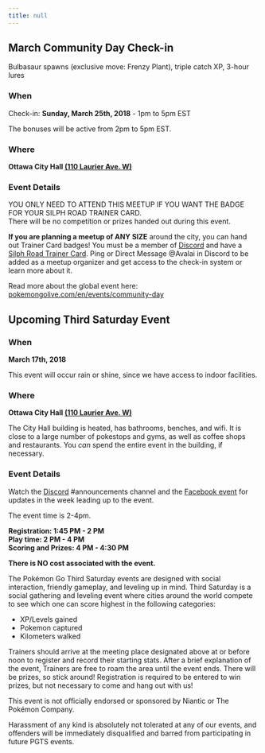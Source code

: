 ```yaml
---
title: null
---
```


## March Community Day Check-in

Bulbasaur spawns (exclusive move: Frenzy Plant), triple catch XP, 3-hour lures

### When

Check-in: **Sunday, March 25th, 2018** - 1pm to 5pm EST

The bonuses will be active from 2pm to 5pm EST.

### Where

**Ottawa City Hall [(110 Laurier Ave. W)](https://goo.gl/maps/pMF6dCnxgwo)**

### Event Details

<div class="highlight">
YOU ONLY NEED TO ATTEND THIS MEETUP IF YOU WANT THE BADGE FOR YOUR SILPH ROAD TRAINER CARD.
<br>
There will be no competition or prizes handed out during this event.
</div>

**If you are planning a meetup of ANY SIZE** around the city, you can hand out Trainer Card badges! You must be a member of [Discord](http://www.discord.me/pokeottawa) and have a [Silph Road Trainer Card](https://thesilphroad.com/card). Ping or Direct Message @Avalai in Discord to be added as a meetup organizer and get access to the check-in system or learn more about it.

Read more about the global event here: [pokemongolive.com/en/events/community-day](https://pokemongolive.com/en/events/community-day/americas/)

## Upcoming Third Saturday Event


### When

**March 17th, 2018**

This event will occur rain or shine, since we have access to indoor facilities.

### Where

**Ottawa City Hall [(110 Laurier Ave. W)](https://goo.gl/maps/8wgPXJ4Wkf32)**

The City Hall building is heated, has bathrooms, benches, and wifi. It is close to a large number of pokestops and gyms, as well as coffee shops and restaurants. You _can_ spend the entire event in the building, if necessary.

### Event Details

Watch the [Discord](http://discord.me/pokeottawa) #announcements channel and the [Facebook event](https://www.facebook.com/pokeottawa/events/) for updates in the week leading up to the event.

<div class="highlight">The event time is 2-4pm.</div>

**Registration: 1:45 PM - 2 PM  
Play time: 2 PM - 4 PM  
Scoring and Prizes: 4 PM - 4:30 PM**

**There is NO cost associated with the event.**

The Pokémon Go Third Saturday events are designed with social interaction, friendly gameplay, and leveling up in mind. Third Saturday is a social gathering and leveling event where cities around the world compete to see which one can score highest in the following categories:

* XP/Levels gained
* Pokemon captured
* Kilometers walked

Trainers should arrive at the meeting place designated above at or before noon to register and record their starting stats. After a brief explanation of the event, Trainers are free to roam the area until the event ends. There will be prizes, so stick around! Registration is required to be entered to win prizes, but not necessary to come and hang out with us!

This event is not officially endorsed or sponsored by Niantic or The Pokémon Company.

Harassment of any kind is absolutely not tolerated at any of our events, and offenders will be immediately disqualified and barred from participating in future PGTS events.
